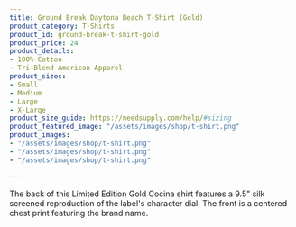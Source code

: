 ```yaml
---
title: Ground Break Daytona Beach T-Shirt (Gold)
product_category: T-Shirts
product_id: ground-break-t-shirt-gold
product_price: 24
product_details:
- 100% Cotton
- Tri-Blend American Apparel
product_sizes:
- Small
- Medium
- Large
- X-Large
product_size_guide: https://needsupply.com/help/#sizing
product_featured_image: "/assets/images/shop/t-shirt.png"
product_images:
- "/assets/images/shop/t-shirt.png"
- "/assets/images/shop/t-shirt.png"
- "/assets/images/shop/t-shirt.png"

---
```

The back of this Limited Edition Gold Cocina shirt features a 9.5" silk screened reproduction of the label's character dial. The front is a centered chest print featuring the brand name.

